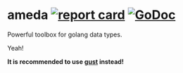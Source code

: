 # ameda [![report card](https://goreportcard.com/badge/github.com/andeya/ameda?style=flat-square)](http://goreportcard.com/report/andeya/ameda) [![GoDoc](https://img.shields.io/badge/godoc-reference-blue.svg?style=flat-square)](http://godoc.org/github.com/andeya/ameda)

Powerful toolbox for golang data types.

Yeah!

**It is recommended to use [gust](https://github.com/andeya/gust) instead!**
